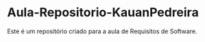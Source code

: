 # Aula-Repositorio-KauanPedreira
Este é um repositório criado para a aula de Requisitos de Software.
